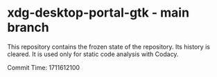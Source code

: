 # xdg-desktop-portal-gtk - main branch

This repository contains the frozen state of the repository.
Its history is cleared. It is used only for static code
analysis with Codacy.

Commit Time: 1711612100